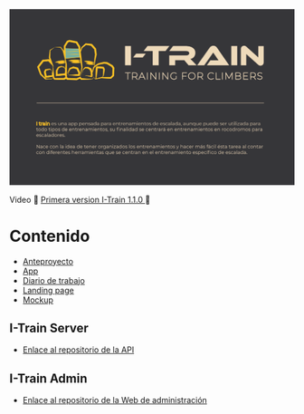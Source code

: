 ![](images/cabecera.png)

Video :movie_camera: [Primera version I-Train 1.1.0 ](https://drive.google.com/file/d/1rrB4uA3F1u-7I0r0mJRuVqMvU_hUDgvz/view?usp=sharing) :movie_camera:

# Contenido

-   [Anteproyecto](Anteproyecto/README.md)
-   [App](App/README.md)
-   [Diario de trabajo](Advances/README.md)
-   [Landing page](Landing-page/README.md)
-   [Mockup](Mockup/README.md)

## I-Train Server

-   [Enlace al repositorio de la API](https://github.com/VictorGallardo/I-Train-server)

## I-Train Admin

-   [Enlace al repositorio de la Web de administración](https://github.com/VictorGallardo/I-Train-admin)
